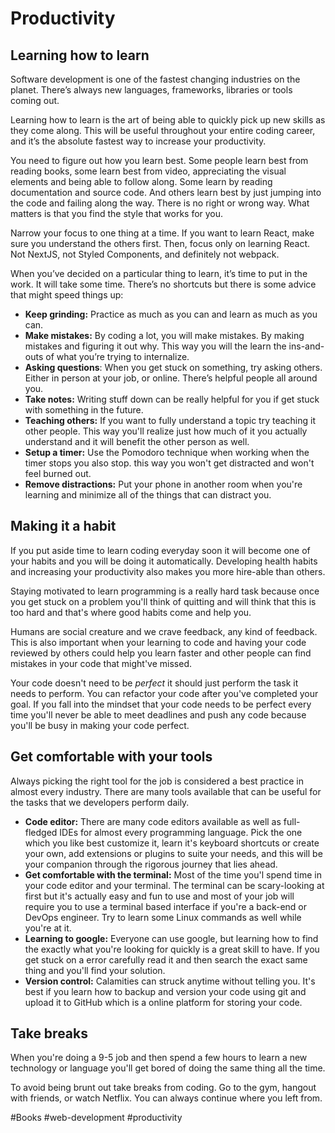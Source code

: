 # Productivity

## Learning how to learn

Software development is one of the fastest changing industries on the planet. There’s always new languages, frameworks, libraries or tools coming out.

Learning how to learn is the art of being able to quickly pick up new skills as they come along. This will be useful throughout your entire coding career, and it’s the absolute fastest way to increase your productivity.

You need to figure out how you learn best. Some people learn best from reading books, some learn best from video, appreciating the visual elements and being able to follow along. Some learn by reading documentation and source code. And others learn best by just jumping into the code and failing along the way. There is no right or wrong way. What matters is that you find the style that works for you.

Narrow your focus to one thing at a time. If you want to learn React, make sure you understand the others first. Then, focus only on learning React. Not NextJS, not Styled Components, and definitely not webpack.

When you’ve decided on a particular thing to learn, it’s time to put in the
work. It will take some time. There’s no shortcuts but there is some advice that might speed things up:

- **Keep grinding:** Practice as much as you can and learn as much as you can.
- **Make mistakes:** By coding a lot, you will make mistakes. By making mistakes and figuring it out why. This way you will the learn the ins-and-outs of what you’re trying to internalize.
- **Asking questions**: When you get stuck on something, try asking others. Either in person at your job, or online. There’s helpful people all around you.
- **Take notes:** Writing stuff down can be really helpful for you if get stuck with something in the future.
- **Teaching others:** If you want to fully understand a topic try teaching it other people. This way you'll realize just how much of it you actually understand and it will benefit the other person as well.
- **Setup a timer:** Use the Pomodoro technique when working when the timer stops you also stop. this way you won't get distracted and won't feel burned out.
- **Remove distractions:** Put your phone in another room when you're learning and minimize all of the things that can distract you.

## Making it a habit

If you put aside time to learn coding everyday soon it will become one of your habits and you will be doing it automatically. Developing health habits and increasing your productivity also makes you more hire-able than others.

Staying motivated to learn programming is a really hard task because once you get stuck on a problem you'll think of quitting and will think that this is too hard and that's where good habits come and help you.

Humans are social creature and we crave feedback, any kind of feedback. This is also important when your learning to code and having your code reviewed by others could help you learn faster and other people can find mistakes in your code that might've missed.

Your code doesn't need to be *perfect* it should just perform the task it needs to perform. You can refactor your code after you've completed your goal. If you fall into the mindset that your code needs to be perfect every time you'll never be able to meet deadlines and push any code because you'll be busy in making your code perfect.

## Get comfortable with your tools

Always picking the right tool for the job is considered a best practice in almost every industry. There are many tools available that can be useful for the tasks that we developers perform daily.

- **Code editor:** There are many code editors available as well as full-fledged IDEs for almost every programming language. Pick the one which you like best customize it, learn it's keyboard shortcuts or create your own, add extensions or plugins to suite your needs, and this will be your companion through the rigorous journey that lies ahead.
- **Get comfortable with the terminal:** Most of the time you'l spend time in your code editor and your terminal. The terminal can be scary-looking at first but it's actually easy and fun to use and most of your job will require you to use a terminal based interface if you're a back-end or DevOps engineer. Try to learn some Linux commands as well while you're at it.
- **Learning to google:** Everyone can use google, but learning how to find the exactly what you're looking for quickly is a great skill to have. If you get stuck on a error carefully read it and then search the exact same thing and you'll find your solution.
- **Version control:** Calamities can struck anytime without telling you. It's best if you learn how to backup and version your code using git and upload it to GitHub which is a online platform for storing your code.

## Take breaks

When you're doing a 9-5 job and then spend a few hours to learn a new technology or language you'll get bored of doing the same thing all the time.

To avoid being brunt out take breaks from coding. Go to the gym, hangout with friends, or watch Netflix. You can always continue where you left from.

#Books #web-development #productivity 
